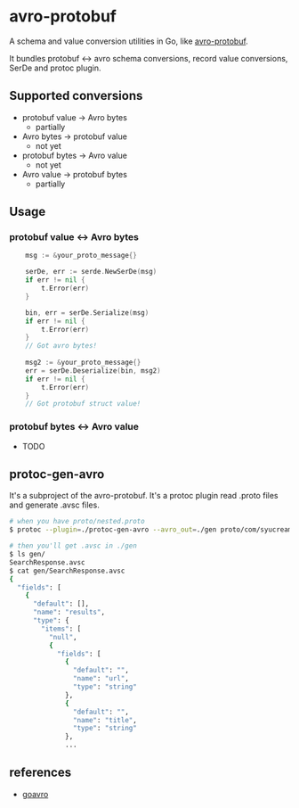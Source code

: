 # avro-protobuf

A schema and value conversion utilities in Go, like [avro-protobuf](https://avro.apache.org/docs/1.8.2/api/java/org/apache/avro/protobuf/package-summary.html).

It bundles protobuf <-> avro schema conversions, record value conversions, SerDe and protoc plugin.

## Supported conversions

- protobuf value -> Avro bytes
  - partially
- Avro bytes -> protobuf value
  - not yet
- protobuf bytes -> Avro value
  - not yet
- Avro value -> protobuf bytes
  - partially
  
## Usage

### protobuf value <-> Avro bytes

```go
    msg := &your_proto_message{}

    serDe, err := serde.NewSerDe(msg)
    if err != nil {
        t.Error(err)
    }

    bin, err = serDe.Serialize(msg)
    if err != nil {
        t.Error(err)
    }
    // Got avro bytes!
    
    msg2 := &your_proto_message{}
    err = serDe.Deserialize(bin, msg2)
    if err != nil {
        t.Error(err)
    }
    // Got protobuf struct value!
```

### protobuf bytes <-> Avro value

- TODO

## protoc-gen-avro

It's a subproject of the avro-protobuf. It's a protoc plugin read .proto files and generate .avsc files.

```sh
# when you have proto/nested.proto
$ protoc --plugin=./protoc-gen-avro --avro_out=./gen proto/com/syucream/example/nested.proto

# then you'll get .avsc in ./gen
$ ls gen/
SearchResponse.avsc
$ cat gen/SearchResponse.avsc
{
  "fields": [
    {
      "default": [],
      "name": "results",
      "type": {
        "items": [
          "null",
          {
            "fields": [
              {
                "default": "",
                "name": "url",
                "type": "string"
              },
              {
                "default": "",
                "name": "title",
                "type": "string"
              },
              ...

```

## references

- [goavro](https://github.com/linkedin/goavro)
